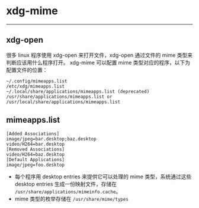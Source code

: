 # xdg-mime

---

## xdg-open

很多 linux 程序使用 xdg-open 来打开文件，xdg-open 通过文件的 mime 类型来判断应该用什么程序打开。
xdg-mime 可以配置 mime 类型对应的程序，以下为配置文件的位置：

```
~/.config/mimeapps.list
/etc/xdg/mimeapps.list
~/.local/share/applications/mimeapps.list (deprecated)
/usr/share/applications/mimeapps.list or /usr/local/share/applications/mimeapps.list
```

## mimeapps.list

```
[Added Associations]
image/jpeg=bar.desktop;baz.desktop
video/H264=bar.desktop
[Removed Associations]
video/H264=baz.desktop
[Default Applications]
image/jpeg=foo.desktop
```

- 每个程序用 desktop entries 来提供它可以处理的 mime 类型，系统通过这些 desktop entries 生成一份映射文件，存储在 `/usr/share/applications/mimeinfo.cache`。
- mime 类型的枚举存储在 `/usr/share/mime/types`
